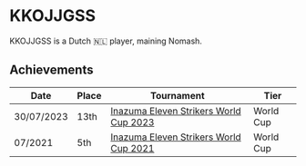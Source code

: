 # KKOJJGSS

KKOJJGSS is a Dutch :netherlands: player, maining Nomash.

## Achievements

|Date|Place|Tournament|Tier|
|-|-|-|-|
| 30/07/2023 | 13th | [Inazuma Eleven Strikers World Cup 2023](../../tournaments/worldcup23.md) | World Cup |
| 07/2021 | 5th | [Inazuma Eleven Strikers World Cup 2021](../../tournaments/worldcup21.md) | World Cup |
